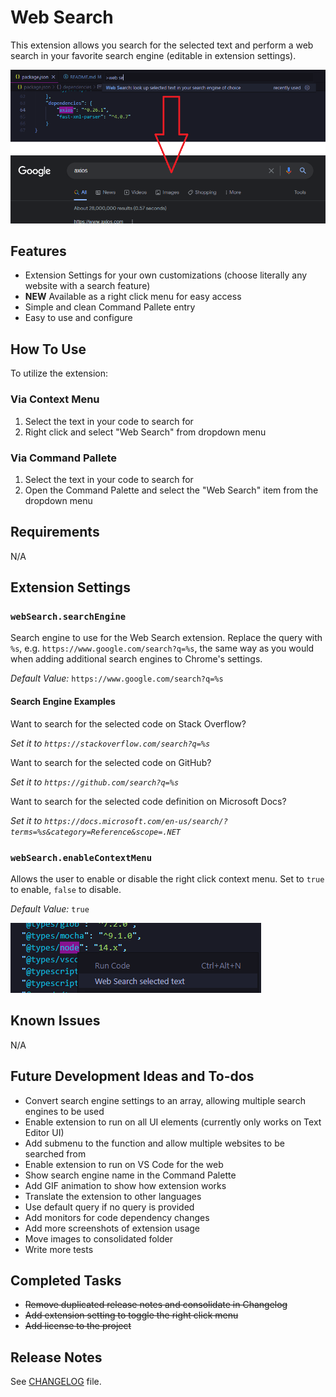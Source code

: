 # Web Search

This extension allows you search for the selected text and perform a web search in your favorite search engine (editable in extension settings).

![Example of Web Search being used on a code snippet, also displaying result of running the extension from Google](web-search.png)

## Features

- Extension Settings for your own customizations (choose literally any website with a search feature)
- **NEW** Available as a right click menu for easy access
- Simple and clean Command Pallete entry
- Easy to use and configure

## How To Use

To utilize the extension:

### Via Context Menu

1. Select the text in your code to search for
2. Right click and select "Web Search" from dropdown menu

### Via Command Pallete

1. Select the text in your code to search for
2. Open the Command Palette and select the "Web Search" item from the dropdown menu

## Requirements

N/A

## Extension Settings

### `webSearch.searchEngine`

Search engine to use for the Web Search extension. Replace the query with `%s`, e.g. `https://www.google.com/search?q=%s`, the same way as you would when adding additional search engines to Chrome's settings.

*Default Value:*
`https://www.google.com/search?q=%s`

#### Search Engine Examples

Want to search for the selected code on Stack Overflow?

*Set it to `https://stackoverflow.com/search?q=%s`*

Want to search for the selected code on GitHub?

*Set it to `https://github.com/search?q=%s`*

Want to search for the selected code definition on Microsoft Docs?

*Set it to `https://docs.microsoft.com/en-us/search/?terms=%s&category=Reference&scope=.NET`*

### `webSearch.enableContextMenu`

Allows the user to enable or disable the right click context menu. Set to `true` to enable, `false` to disable.

*Default Value:*
`true`

![Example of Web Search being used on a code snippet from the right click context menu](web-search-context-menu.png)


## Known Issues

N/A

## Future Development Ideas and To-dos

- Convert search engine settings to an array, allowing multiple search engines to be used
- Enable extension to run on all UI elements (currently only works on Text Editor UI)
- Add submenu to the function and allow multiple websites to be searched from
- Enable extension to run on VS Code for the web
- Show search engine name in the Command Palette
- Add GIF animation to show how extension works
- Translate the extension to other languages
- Use default query if no query is provided
- Add monitors for code dependency changes
- Add more screenshots of extension usage
- Move images to consolidated folder
- Write more tests

## Completed Tasks

- ~~Remove duplicated release notes and consolidate in Changelog~~
- ~~Add extension setting to toggle the right click menu~~
- ~~Add license to the project~~

## Release Notes

See [CHANGELOG](https://github.com/BenRogersWPG/WebSearch/blob/master/CHANGELOG.md) file.
